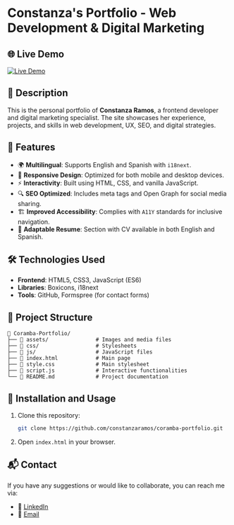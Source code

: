 # Constanza's Portfolio - Web Development & Digital Marketing

## 🌐 Live Demo
[![Live Demo](https://img.shields.io/badge/Live_Demo-Click_Here-brightgreen)](https://tusitio.com)

## 📌 Description
This is the personal portfolio of **Constanza Ramos**, a frontend developer and digital marketing specialist. The site showcases her experience, projects, and skills in web development, UX, SEO, and digital strategies.

## 🚀 Features
- 🌍 **Multilingual**: Supports English and Spanish with `i18next`.
- 🎨 **Responsive Design**: Optimized for both mobile and desktop devices.
- ⚡ **Interactivity**: Built using HTML, CSS, and vanilla JavaScript.
- 🔍 **SEO Optimized**: Includes meta tags and Open Graph for social media sharing.
- 🏗 **Improved Accessibility**: Complies with `A11Y` standards for inclusive navigation.
- 📄 **Adaptable Resume**: Section with CV available in both English and Spanish.

## 🛠 Technologies Used
- **Frontend**: HTML5, CSS3, JavaScript (ES6)
- **Libraries**: Boxicons, i18next
- **Tools**: GitHub, Formspree (for contact forms)

## 📂 Project Structure
```
📂 Coramba-Portfolio/
├── 📁 assets/               # Images and media files
├── 📁 css/                  # Stylesheets
├── 📁 js/                   # JavaScript files
├── 📄 index.html            # Main page
├── 📄 style.css             # Main stylesheet
├── 📄 script.js             # Interactive functionalities
└── 📄 README.md             # Project documentation
```

## 📖 Installation and Usage
1. Clone this repository:
   ```sh
   git clone https://github.com/constanzaramos/coramba-portfolio.git
   ```
2. Open `index.html` in your browser.

## 📬 Contact
If you have any suggestions or would like to collaborate, you can reach me via:
- 💼 [LinkedIn](https://www.linkedin.com/in/constanzaramos/)
- 📧 [Email](mailto:c.ramosgamboa@gmail.com)

